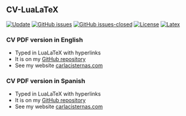 ## CV-LuaLaTeX

[![Update](https://img.shields.io/badge/latest%20update-March%202021-orange.svg)](https://github.com/carlacisternasg/CV-LuaLaTeX/blob/master/CV-Carla-Cisternas.pdf) [![GitHub issues](https://img.shields.io/github/issues/carlacisternasg/CV-LuaLaTeX.svg)](https://github.com/carlacisternasg/CV-LuaLaTeX/issues/) [![GitHub issues-closed](https://img.shields.io/github/issues-closed/carlacisternasg/CV-LuaLaTeX.svg)](https://github.com/carlacisternasg/CV-LuaLaTeX/issues?q=is%3Aissue+is%3Aclosed) [![License](https://img.shields.io/badge/license-CC--BY--4.0-black)](https://github.com/carlacisternasg/CV-LuaLaTeX/blob/master/LICENSE.txt) [![Latex](https://img.shields.io/badge/Made%20with-LaTeX-1f425f.svg)](https://www.latex-project.org/) 

### CV PDF version in English
- Typed in LuaLaTeX with hyperlinks
- It is on my [GitHub repository](https://github.com/carlacisternasg/CV-LuaLaTeX/blob/master/CV-Carla-Cisternas.pdf)
- See my website [carlacisternas.com](https://carlacisternas.com/) 

### CV PDF version in Spanish
- Typed in LuaLaTeX with hyperlinks
- It is on my [GitHub repository](https://github.com/carlacisternasg/CV-LuaLaTeX/blob/master/spanish-version/CV-Carla-Cisternas.pdf)
- See my website [carlacisternas.com](https://carlacisternas.com/) 
